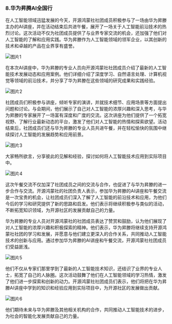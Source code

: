 ### 8.华为昇腾AI全国行 
在人工智能领域迅猛发展的今天，开源鸿蒙社社团成员积极参与了一场由华为昇滕主办的AI讲座，并在活动结束后共进午餐，展开了一场关于人工智能前沿技术的热烈讨论。这次活动不仅为社团成员提供了与业界专家交流的机会，还加强了他们对人工智能的了解和应用实践。华为昇滕作为人工智能领域的领军企业，以其创新的技术和卓越的产品在业界享有盛誉。

![图片1](./image9.1.jpg)

在本次AI讲座中，华为昇滕的专业人员向开源鸿蒙社社团成员介绍了最新的人工智能技术发展动态和应用案例。他们详细介绍了深度学习、自然语言处理、计算机视觉等领域的前沿技术，并分享了华为昇滕在这些领域的研究成果和实践经验。 

![图片2](./image9.2.jpg)

社团成员们积极参与讲座，倾听专家的演讲，并就技术细节、应用场景等方面提出问题和讨论。与会期间，他们展示了自己对人工智能的浓厚兴趣和深入思考，与华为昇滕的专家展开了一场富有深度和广度的交流。这次讲座为他们提供了一个拓宽视野、了解行业最新动态的平台，激发了他们对人工智能的热情和探索欲望。活动结束后，社团成员们还与华为昇滕的专业人员共进午餐，并在轻松愉快的氛围中继续探讨人工智能的发展趋势和应用前景。 

![图片3](./image9.4.jpg)

大家畅所欲言，分享彼此的见解和经验，探讨如何将人工智能技术应用到实际项目中。

![图片4](./image9.5.jpg)

这次午餐交流不仅加深了社团成员之间的交流与合作，也促进了与华为昇滕的进一步合作与交流。开源鸿蒙社的社团负责人表示，参加华为昇滕的AI讲座和午餐交流是一次宝贵的机会，让社团成员们深入了解了人工智能的前沿技术和应用，为他们今后的学习和研究提供了新的思路和启发。他们表示将继续积极参与类似的活动，不断拓宽知识领域，为开源社区的发展贡献自己的力量。

华为昇滕的专业人员对开源鸿蒙社的社团成员表达了赞赏和鼓励，认为他们展现了对人工智能的浓厚兴趣和积极探索的精神。他们表示，华为昇滕将继续支持开源鸿蒙社社团的学习和发展，并愿意与他们建立更深入的合作关系，共同推动人工智能技术的创新与应用。通过参加华为昇滕的AI讲座和午餐交流，开源鸿蒙社社团成员们受益匪浅。  

![图片5](./image9.6.jpg)

他们不仅从专家们那里学到了最新的人工智能技术知识，还结识了业界的专业人士，拓宽了自己的人脉圈。这次活动鼓舞了他们在人工智能领域的学习热情，激发了他们进一步探索和创新的动力。开源鸿蒙社社团成员们表示，他们将把在华为昇滕AI讲座中学到的知识和经验应用到实际项目中，为开源社区的发展做出贡献。

![图片6](./image9.3.jpg)  

他们期待未来与华为昇滕及其他相关机构的合作，共同推动人工智能技术的进步，为社会的智能化发展贡献自己的力量。